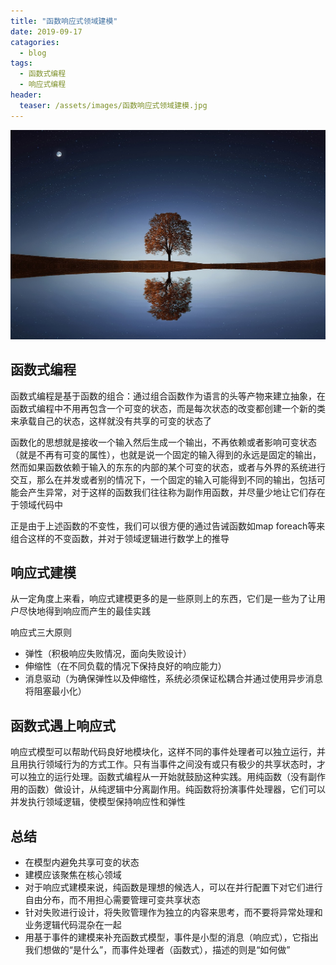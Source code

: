 ```yaml
---
title: "函数响应式领域建模"
date: 2019-09-17
catagories:
  - blog
tags:
  - 函数式编程
  - 响应式编程
header:
  teaser: /assets/images/函数响应式领域建模.jpg
---
```

![image](../assets/images/函数响应式领域建模.jpg)
## 函数式编程 ##
函数式编程是基于函数的组合：通过组合函数作为语言的头等产物来建立抽象，在函数式编程中不用再包含一个可变的状态，而是每次状态的改变都创建一个新的类来承载自己的状态，这样就没有共享的可变的状态了

函数化的思想就是接收一个输入然后生成一个输出，不再依赖或者影响可变状态（就是不再有可变的属性），也就是说一个固定的输入得到的永远是固定的输出，然而如果函数依赖于输入的东东的内部的某个可变的状态，或者与外界的系统进行交互，那么在并发或者别的情况下，一个固定的输入可能得到不同的输出，包括可能会产生异常，对于这样的函数我们往往称为副作用函数，并尽量少地让它们存在于领域代码中

正是由于上述函数的不变性，我们可以很方便的通过告诫函数如map foreach等来组合这样的不变函数，并对于领域逻辑进行数学上的推导

## 响应式建模 ##
从一定角度上来看，响应式建模更多的是一些原则上的东西，它们是一些为了让用户尽快地得到响应而产生的最佳实践

响应式三大原则
- 弹性（积极响应失败情况，面向失败设计）
- 伸缩性（在不同负载的情况下保持良好的响应能力）
- 消息驱动（为确保弹性以及伸缩性，系统必须保证松耦合并通过使用异步消息将阻塞最小化）

## 函数式遇上响应式 ##
响应式模型可以帮助代码良好地模块化，这样不同的事件处理者可以独立运行，并且用执行领域行为的方式工作。只有当事件之间没有或只有极少的共享状态时，才可以独立的运行处理。函数式编程从一开始就鼓励这种实践。用纯函数（没有副作用的函数）做设计，从纯逻辑中分离副作用。纯函数将扮演事件处理器，它们可以并发执行领域逻辑，使模型保持响应性和弹性

## 总结 ##
- 在模型内避免共享可变的状态
- 建模应该聚焦在核心领域
- 对于响应式建模来说，纯函数是理想的候选人，可以在并行配置下对它们进行自由分布，而不用担心需要管理可变共享状态
- 针对失败进行设计，将失败管理作为独立的内容来思考，而不要将异常处理和业务逻辑代码混杂在一起
- 用基于事件的建模来补充函数式模型，事件是小型的消息（响应式），它指出我们想做的“是什么”，而事件处理者（函数式），描述的则是“如何做”